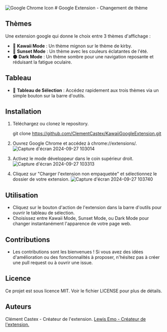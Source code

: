 


![Google Chrome Icon](https://img.icons8.com/?size=100&id=ejub91zEY6Sl&format=png&color=000000) # Google Extension - Changement de thème

## Thèmes
Une extension google qui donne le choix entre 3 thèmes d'affichage :
- 🌸 **Kawaii Mode** : Un thème mignon sur le thème de kirby.
- 🌅 **Sunset Mode** : Un thème avec les couleurs éclatantes de l'été.
- 🌑 **Dark Mode** : Un thème sombre pour une navigation reposante et réduisant la fatigue oculaire.

## Tableau
- 🎨 **Tableau de Sélection** : Accédez rapidement aux trois thèmes via un simple bouton sur la barre d'outils.

## Installation

1. Téléchargez ou clonez le repository.
 
   git clone https://github.com/ClementCastex/KawaiiGoogleExtension.git

2. Ouvrez Google Chrome et accédez à chrome://extensions/.
![Capture d'écran 2024-09-27 103014](https://github.com/user-attachments/assets/1a6c3374-a9db-4c86-bbc2-2ae0628297ac)

3. Activez le mode développeur dans le coin supérieur droit.
![Capture d'écran 2024-09-27 103313](https://github.com/user-attachments/assets/ab2be705-8620-496b-8649-dd5704c38ce4)

4. Cliquez sur "Charger l'extension non empaquetée" et sélectionnez le dossier de votre extension.
![Capture d'écran 2024-09-27 103740](https://github.com/user-attachments/assets/6af79ef3-3bad-4fb6-a844-6fbae82d8bbb)

## Utilisation
- Cliquez sur le bouton d'action de l'extension dans la barre d'outils pour ouvrir le tableau de sélection.
- Choisissez entre Kawaii Mode, Sunset Mode, ou Dark Mode pour changer instantanément l'apparence de votre page web.

## Contributions
- Les contributions sont les bienvenues ! Si vous avez des idées d'amélioration ou des fonctionnalités à proposer, n'hésitez pas à créer une pull request ou à ouvrir une issue.

## Licence
Ce projet est sous licence MIT. Voir le fichier LICENSE pour plus de détails.

## Auteurs
Clément Castex - Créateur de l'extension.
[Lewis Emo - Créateur de l'extension.](https://github.com/LewisEMO)
